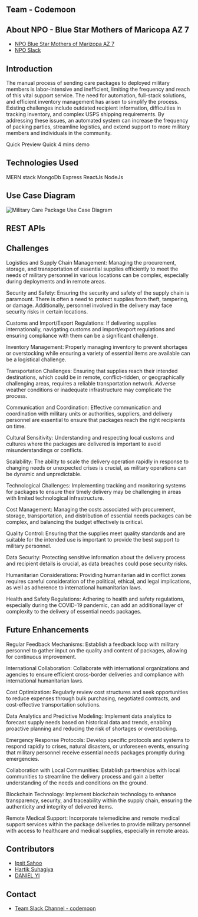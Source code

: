 ## Team - Codemoon
## About NPO - Blue Star Mothers of Maricopa AZ 7
 - [NPO Blue Star Mothers of Marizopa AZ 7](https://bluestarmothersofmaricopaaz7.org/)
 - [NPO Slack](https://app.slack.com/client/T1Q7936BH/C05R6MXNTGE)

## Introduction
The manual process of sending care packages to deployed military members is labor-intensive and inefficient, limiting the frequency and reach of this vital support service. The need for automation, full-stack solutions, and efficient inventory management has arisen to simplify the process. Existing challenges include outdated recipient information, difficulties in tracking inventory, and complex USPS shipping requirements. By addressing these issues, an automated system can increase the frequency of packing parties, streamline logistics, and extend support to more military members and individuals in the community.

Quick Preview
Quick 4 mins demo


## Technologies Used 
MERN stack 
MongoDb
Express
ReactJs
NodeJs

## Use Case Diagram
![Military Care Package Use Case Diagram](https://github.com/2023-opportunity-hack/Codemoon--MilitaryCarePackages-AProjecttoSimplifyandSpeedUptheDeliveryProcess/assets/59147991/6231f7aa-9a5a-47f1-b00c-ad594143797f)

## REST APIs



## Challenges
Logistics and Supply Chain Management: Managing the procurement, storage, and transportation of essential supplies efficiently to meet the needs of military personnel in various locations can be complex, especially during deployments and in remote areas.

Security and Safety: Ensuring the security and safety of the supply chain is paramount. There is often a need to protect supplies from theft, tampering, or damage. Additionally, personnel involved in the delivery may face security risks in certain locations.

Customs and Import/Export Regulations: If delivering supplies internationally, navigating customs and import/export regulations and ensuring compliance with them can be a significant challenge.

Inventory Management: Properly managing inventory to prevent shortages or overstocking while ensuring a variety of essential items are available can be a logistical challenge.

Transportation Challenges: Ensuring that supplies reach their intended destinations, which could be in remote, conflict-ridden, or geographically challenging areas, requires a reliable transportation network. Adverse weather conditions or inadequate infrastructure may complicate the process.

Communication and Coordination: Effective communication and coordination with military units or authorities, suppliers, and delivery personnel are essential to ensure that packages reach the right recipients on time.

Cultural Sensitivity: Understanding and respecting local customs and cultures where the packages are delivered is important to avoid misunderstandings or conflicts.

Scalability: The ability to scale the delivery operation rapidly in response to changing needs or unexpected crises is crucial, as military operations can be dynamic and unpredictable.

Technological Challenges: Implementing tracking and monitoring systems for packages to ensure their timely delivery may be challenging in areas with limited technological infrastructure.

Cost Management: Managing the costs associated with procurement, storage, transportation, and distribution of essential needs packages can be complex, and balancing the budget effectively is critical.

Quality Control: Ensuring that the supplies meet quality standards and are suitable for the intended use is important to provide the best support to military personnel.

Data Security: Protecting sensitive information about the delivery process and recipient details is crucial, as data breaches could pose security risks.

Humanitarian Considerations: Providing humanitarian aid in conflict zones requires careful consideration of the political, ethical, and legal implications, as well as adherence to international humanitarian laws.

Health and Safety Regulations: Adhering to health and safety regulations, especially during the COVID-19 pandemic, can add an additional layer of complexity to the delivery of essential needs packages.

## Future Enhancements
Regular Feedback Mechanisms: Establish a feedback loop with military personnel to gather input on the quality and content of packages, allowing for continuous improvement.

International Collaboration: Collaborate with international organizations and agencies to ensure efficient cross-border deliveries and compliance with international humanitarian laws.


Cost Optimization: Regularly review cost structures and seek opportunities to reduce expenses through bulk purchasing, negotiated contracts, and cost-effective transportation solutions.

Data Analytics and Predictive Modeling: Implement data analytics to forecast supply needs based on historical data and trends, enabling proactive planning and reducing the risk of shortages or overstocking.

Emergency Response Protocols: Develop specific protocols and systems to respond rapidly to crises, natural disasters, or unforeseen events, ensuring that military personnel receive essential needs packages promptly during emergencies.

Collaboration with Local Communities: Establish partnerships with local communities to streamline the delivery process and gain a better understanding of the needs and conditions on the ground.

Blockchain Technology: Implement blockchain technology to enhance transparency, security, and traceability within the supply chain, ensuring the authenticity and integrity of delivered items.

Remote Medical Support: Incorporate telemedicine and remote medical support services within the package deliveries to provide military personnel with access to healthcare and medical supplies, especially in remote areas.



## Contributors
- [Ipsit Sahoo](https://devpost.com/isahoo1)
- [Hartik Suhagiya](https://devpost.com/hmsuhagi)
- [DANIEL YI](https://devpost.com/dliao11)


## Contact
- [Team Slack Channel - codemoon](https://opportunity-hack.slack.com/archives/C0606M13FD1)
